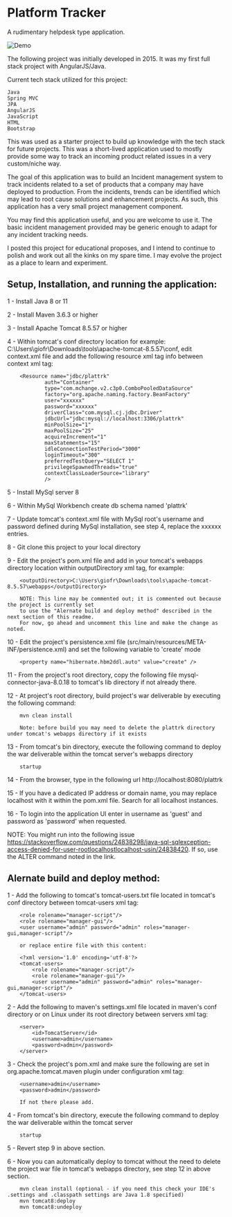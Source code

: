 # Platform Tracker
A rudimentary helpdesk type application. 

![Demo](https://github.com/frankgiordano/PlatformTracker/blob/master/demo/demo2.gif)

The following project was initially developed in 2015. It was my first full stack project with AngularJS/Java.

Current tech stack utilized for this project:   
  
	Java   
	Spring MVC  
	JPA  
	AngularJS  
	JavaScript  
	HTML  
	Bootstrap  
  
This was used as a starter project to build up knowledge with the tech stack for future projects. This was a short-lived application used to mostly provide some way to track an incoming product related issues in a very custom/niche way.  

The goal of this application was to build an Incident management system to track incidents related to a set of products that a company may have deployed to production. From the incidents, trends can be identified which may lead to root cause solutions and enhancement projects. As such, this application has a very small project management component. 

You may find this application useful, and you are welcome to use it. The basic incident management provided may be generic enough to adapt for any incident tracking needs. 

I posted this project for educational proposes, and I intend to continue to polish and work out all the kinks on my spare time. I may evolve the project as a place to learn and experiment. 

## Setup, Installation, and running the application:

1 - Install Java 8 or 11

2 - Install Maven 3.6.3 or higher

3 - Install Apache Tomcat 8.5.57 or higher

4 - Within tomcat's conf directory location for example: C:\Users\giofr\Downloads\tools\apache-tomcat-8.5.57\conf, 
    edit context.xml file and add the following resource xml tag info between context xml tag:
    
        <Resource name="jdbc/plattrk"
                auth="Container"
                type="com.mchange.v2.c3p0.ComboPooledDataSource"
                factory="org.apache.naming.factory.BeanFactory"
                user="xxxxxx"
                password="xxxxxx"
                driverClass="com.mysql.cj.jdbc.Driver"
                jdbcUrl="jdbc:mysql://localhost:3306/plattrk"
                minPoolSize="1"
                maxPoolSize="25"
                acquireIncrement="1"
                maxStatements="15"
                idleConnectionTestPeriod="3000"
                loginTimeout="300"
                preferredTestQuery="SELECT 1"
                privilegeSpawnedThreads="true"
                contextClassLoaderSource="library"	
                />
    
5 - Install MySql server 8

6 - Within MySql Workbench create db schema named 'plattrk'

7 - Update tomcat's context.xml file with MySql root's username and password defined during MySql installation, see step 4, replace the xxxxxx entries. 

8 - Git clone this project to your local directory

9 - Edit the project's pom.xml file and add in your tomcat's webapps directory location within outputDirectory xml tag, for example:

	    <outputDirectory>C:\Users\giofr\Downloads\tools\apache-tomcat-8.5.57\webapps</outputDirectory>

	    NOTE: This line may be commented out; it is commented out because the project is currently set  
	    to use the "Alernate build and deploy method" described in the next section of this readme.  
	    For now, go ahead and uncomment this line and make the change as noted.  

10 - Edit the project's persistence.xml file (src/main/resources/META-INF/persistence.xml) and set the following variable to 'create' mode

	    <property name="hibernate.hbm2ddl.auto" value="create" />
	
11 - From the project's root directory, copy the following file mysql-connector-java-8.0.18 to tomcat's lib directory if not already there. 	

12 - At project's root directory, build project's war deliverable by executing the following command:

        mvn clean install
  
        Note: before build you may need to delete the plattrk directory under tomcat's webapps directory if it exists 	

13 - From tomcat's bin directory, execute the following command to deploy the war deliverable within the tomcat server's webapps directory

	    startup

14 - From the browser, type in the following url http://localhost:8080/plattrk

15 - If you have a dedicated IP address or domain name, you may replace localhost with it within the pom.xml file. Search for all localhost instances. 

16 - To login into the application UI enter in username as 'guest' and password as 'password' when requested. 

NOTE: You might run into the following issue https://stackoverflow.com/questions/24838298/java-sql-sqlexception-access-denied-for-user-rootlocalhostlocalhost-usin/24838420. If so, use the ALTER command noted in the link. 

## Alernate build and deploy method:

1 - Add the following to tomcat's tomcat-users.txt file located in tomcat's conf directory between tomcat-users xml tag:

        <role rolename="manager-script"/>
        <role rolename="manager-gui"/>
        <user username="admin" password="admin" roles="manager-gui,manager-script"/>
  		
  	    or replace entire file with this content:
  	    
  	    <?xml version='1.0' encoding='utf-8'?>
        <tomcat-users>
          	<role rolename="manager-script"/>
          	<role rolename="manager-gui"/>
          	<user username="admin" password="admin" roles="manager-gui,manager-script"/>
        </tomcat-users>

2 - Add the following to maven's settings.xml file located in maven's conf directory or on Linux under its root directory between servers xml tag:

	    <server>
		    <id>TomcatServer</id>
		    <username>admin</username>
		    <password>admin</password>
	    </server>

3 - Check the project's pom.xml and make sure the following are set in org.apache.tomcat.maven plugin under configuration xml tag:

	    <username>admin</username>
	    <password>admin</password>

        If not there please add.

4 - From tomcat's bin directory, execute the following command to deploy the war deliverable within the tomcat server

	    startup
	
5 - Revert step 9 in above section. 

6 - Now you can automatically deploy to tomcat without the need to delete the project war file in tomcat's webapps directory, see step 12 in above section.

	    mvn clean install (optional - if you need this check your IDE's .settings and .classpath settings are Java 1.8 specified)
	    mvn tomcat8:deploy
	    mvn tomcat8:undeploy
